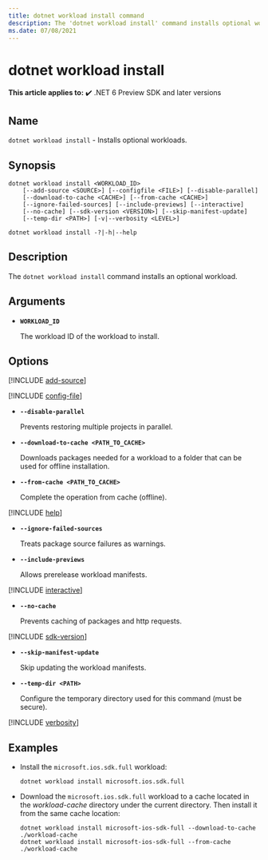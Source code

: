 ```yaml
---
title: dotnet workload install command
description: The 'dotnet workload install' command installs optional workloads.
ms.date: 07/08/2021
---
```

# dotnet workload install

**This article applies to:** ✔️ .NET 6 Preview SDK and later versions

## Name

`dotnet workload install` - Installs optional workloads.

## Synopsis

```dotnetcli
dotnet workload install <WORKLOAD_ID>
    [--add-source <SOURCE>] [--configfile <FILE>] [--disable-parallel]
    [--download-to-cache <CACHE>] [--from-cache <CACHE>]
    [--ignore-failed-sources] [--include-previews] [--interactive]
    [--no-cache] [--sdk-version <VERSION>] [--skip-manifest-update]
    [--temp-dir <PATH>] [-v|--verbosity <LEVEL>]

dotnet workload install -?|-h|--help
```

## Description

The `dotnet workload install` command installs an optional workload.

## Arguments

- **`WORKLOAD_ID`**

  The workload ID of the workload to install.

## Options

<!-- markdownlint-disable MD012 -->

[!INCLUDE [add-source](../../../includes/cli-add-source.md)]

[!INCLUDE [config-file](../../../includes/cli-configfile.md)]

- **`--disable-parallel`**

  Prevents restoring multiple projects in parallel.

- **`--download-to-cache <PATH_TO_CACHE>`**

  Downloads packages needed for a workload to a folder that can be used for offline installation.

- **`--from-cache <PATH_TO_CACHE>`**

  Complete the operation from cache (offline).

[!INCLUDE [help](../../../includes/cli-help.md)]

- **`--ignore-failed-sources`**

  Treats package source failures as warnings.

- **`--include-previews`**

  Allows prerelease workload manifests.

[!INCLUDE [interactive](../../../includes/cli-interactive.md)]

- **`--no-cache`**

  Prevents caching of packages and http requests.

[!INCLUDE [sdk-version](../../../includes/cli-sdk-version.md)]

- **`--skip-manifest-update`**

  Skip updating the workload manifests.

- **`--temp-dir <PATH>`**

  Configure the temporary directory used for this command (must be secure).

[!INCLUDE [verbosity](../../../includes/cli-verbosity-minimal.md)]

## Examples

- Install the `microsoft.ios.sdk.full` workload:

  ```dotnetcli
  dotnet workload install microsoft.ios.sdk.full
  ```

- Download the `microsoft.ios.sdk.full` workload to a cache located in the *workload-cache* directory under the current directory. Then install it from the same cache location:

  ```dotnetcli
  dotnet workload install microsoft-ios-sdk-full --download-to-cache ./workload-cache
  dotnet workload install microsoft-ios-sdk-full --from-cache ./workload-cache
  ```

